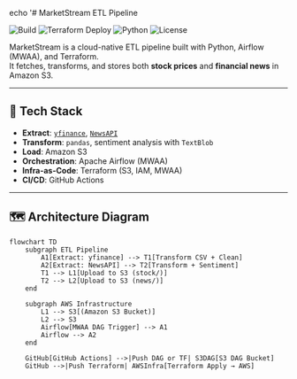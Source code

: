 echo '# MarketStream ETL Pipeline

![Build](https://github.com/chankeypathak/marketstream/actions/workflows/ci.yml/badge.svg)
![Terraform Deploy](https://github.com/chankeypathak/marketstream/actions/workflows/terraform.yml/badge.svg)
![Python](https://img.shields.io/badge/python-3.10-blue.svg)
![License](https://img.shields.io/github/license/chankeypathak/marketstream)

MarketStream is a cloud-native ETL pipeline built with Python, Airflow (MWAA), and Terraform.  
It fetches, transforms, and stores both **stock prices** and **financial news** in Amazon S3.

---

## 🔧 Tech Stack

- **Extract**: [`yfinance`](https://pypi.org/project/yfinance/), [`NewsAPI`](https://newsapi.org/)
- **Transform**: `pandas`, sentiment analysis with `TextBlob`
- **Load**: Amazon S3
- **Orchestration**: Apache Airflow (MWAA)
- **Infra-as-Code**: Terraform (S3, IAM, MWAA)
- **CI/CD**: GitHub Actions

---

## 🗺️ Architecture Diagram

```mermaid
flowchart TD
    subgraph ETL Pipeline
        A1[Extract: yfinance] --> T1[Transform CSV + Clean]
        A2[Extract: NewsAPI] --> T2[Transform + Sentiment]
        T1 --> L1[Upload to S3 (stock/)]
        T2 --> L2[Upload to S3 (news/)]
    end

    subgraph AWS Infrastructure
        L1 --> S3[(Amazon S3 Bucket)]
        L2 --> S3
        Airflow[MWAA DAG Trigger] --> A1
        Airflow --> A2
    end

    GitHub[GitHub Actions] -->|Push DAG or TF| S3DAG[S3 DAG Bucket]
    GitHub -->|Push Terraform| AWSInfra[Terraform Apply → AWS]
